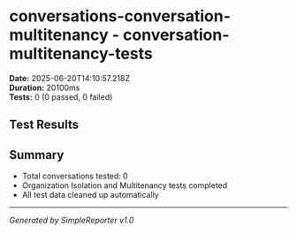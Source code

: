 # conversations-conversation-multitenancy - conversation-multitenancy-tests

**Date:** 2025-06-20T14:10:57.218Z  
**Duration:** 20100ms  
**Tests:** 0 (0 passed, 0 failed)

## Test Results



## Summary

- Total conversations tested: 0
- Organization Isolation and Multitenancy tests completed
- All test data cleaned up automatically

---
*Generated by SimpleReporter v1.0*
